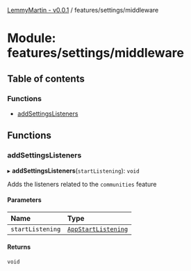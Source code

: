 [LemmyMartin - v0.0.1](../README.md) / features/settings/middleware

# Module: features/settings/middleware

## Table of contents

### Functions

- [addSettingsListeners](features_settings_middleware.md#addsettingslisteners)

## Functions

### addSettingsListeners

▸ **addSettingsListeners**(`startListening`): `void`

Adds the listeners related to the `communities` feature

#### Parameters

| Name | Type |
| :------ | :------ |
| `startListening` | [`AppStartListening`](redux_listenerMiddleware.md#appstartlistening) |

#### Returns

`void`
